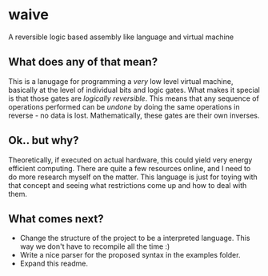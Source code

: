 # waive
A reversible logic based assembly like language and virtual machine

## What does any of that mean?
This is a lanugage for programming a _very_ low level virtual machine, basically at the level of individual bits and logic gates.
What makes it special is that those gates are _logically reversible_. This means that any sequence of operations performed can be _undone_ by doing the same operations in reverse - no data is lost. Mathematically, these gates are their own inverses.

## Ok.. but why?
Theoretically, if executed on actual hardware, this could yield very energy efficient computing. There are quite a few resources online, and I need to do more research myself on the matter. This language is just for toying with that concept and seeing what restrictions come up and how to deal with them.

## What comes next?
- Change the structure of the project to be a interpreted language. This way we don't have to recompile all the time :)
- Write a nice parser for the proposed syntax in the examples folder.
- Expand this readme.
